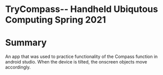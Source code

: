 # TryCompass-- Handheld Ubiqutous Computing Spring 2021


# Summary
An app that was used to practice functionality of the Compass function in android studio. When the device is tilted, the onscreen objects move accordingly.

